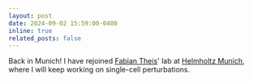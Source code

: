 ```yaml
---
layout: post
date: 2024-09-02 15:59:00-0400
inline: true
related_posts: false
---
```


Back in Munich! I have rejoined [Fabian Theis](https://www.helmholtz-munich.de/en/icb/pi/fabian-theis)' lab at [Helmholtz Munich](https://www.helmholtz-munich.de/en), where I will keep working on single-cell perturbations. 
